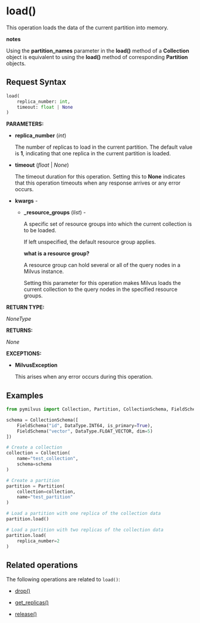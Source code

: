 # load()

This operation loads the data of the current partition into memory.

<div class="admonition note">

<p><b>notes</b></p>

<p>Using the <strong>partition_names</strong> parameter in the <strong>load()</strong> method of a <strong>Collection</strong> object is equivalent to using the <strong>load()</strong> method of corresponding <strong>Partition</strong> objects.</p>

</div>

## Request Syntax

```python
load(
    replica_number: int,
    timeout: float | None
)
```

**PARAMETERS:**

- **replica_number** (*int*)

    The number of replicas to load in the current partition. The default value is **1**, indicating that one replica in the current partition is loaded.

- **timeout** (*float* | *None*)  

    The timeout duration for this operation. Setting this to **None** indicates that this operation timeouts when any response arrives or any error occurs.

- **kwargs** - 

    - **_resource_groups** (*list*) -

        A specific set of resource groups into which the current collection is to be loaded.

        If left unspecified, the default resource group applies.

        <div class="admonition note">

        <p><b>what is a resource group?</b></p>

        <p>A resource group can hold several or all of the query nodes in a Milvus instance.</p>
        <p>Setting this parameter for this operation makes Milvus loads the current collection to the query nodes in the specified resource groups.</p>

        </div>

**RETURN TYPE:**

*NoneType*

**RETURNS:**

*None*

**EXCEPTIONS:**

- **MilvusException**

    This arises when any error occurs during this operation.

## Examples

```python
from pymilvus import Collection, Partition, CollectionSchema, FieldSchema, DataType

schema = CollectionSchema([
    FieldSchema("id", DataType.INT64, is_primary=True),
    FieldSchema("vector", DataType.FLOAT_VECTOR, dim=5)
])

# Create a collection
collection = Collection(
    name="test_collection",
    schema=schema
)

# Create a partition
partition = Partition(
    collection=collection,
    name="test_partition"
)

# Load a partition with one replica of the collection data
partition.load()

# Load a partition with two replicas of the collection data
partition.load(
    replica_number=2
)
```

## Related operations

The following operations are related to `load()`:

- [drop()](drop.md)

- [get_replicas()](get_replicas.md)

- [release()](release.md)

